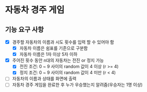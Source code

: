 # 자동차 경주 게임

## 기능 요구 사항

- [x] 경주할 자동차의 이름과 시도 횟수를 입력 할 수 있어야 함
    - [x] 자동차 이름은 쉼표를 기준으로 구분함
    - [x] 자동차 이름은 1자 이상 5자 이하
- [x] 주어진 횟수 동안 n대의 자동차는 전진 or 정지 가능
    - [x] 전진 조건: 0 ~ 9 사이의 random 값이 4 이상 (r >= 4)
    - [x] 정지 조건: 0 ~ 9 사이의 random 값이 4 미만 (r < 4)
- [ ] 자동차의 이름과 상태를 화면에 출력
- [ ] 자동차 경주 게임을 완료한 후 누가 우승했는지 알려줌(우승자는 1명 이상)